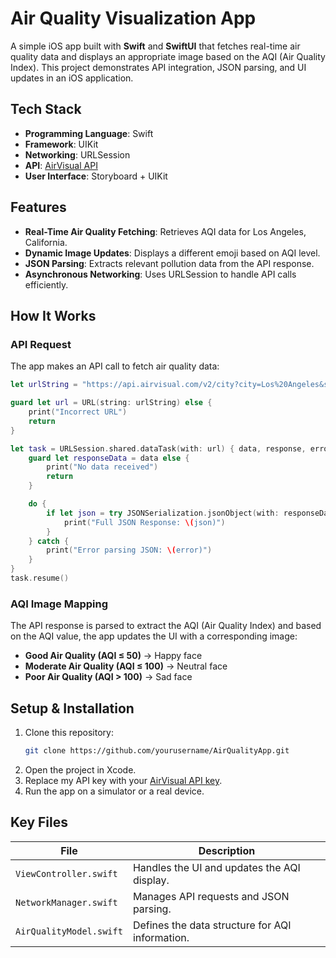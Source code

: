 # **Air Quality Visualization App**

A simple iOS app built with **Swift** and **SwiftUI** that fetches real-time air quality data and displays an appropriate image based on the AQI (Air Quality Index). This project demonstrates API integration, JSON parsing, and UI updates in an iOS application.

## **Tech Stack**

- **Programming Language**: Swift  
- **Framework**: UIKit  
- **Networking**: URLSession  
- **API**: [AirVisual API](https://www.iqair.com/air-quality-api)  
- **User Interface**: Storyboard + UIKit  

## **Features**

- **Real-Time Air Quality Fetching**: Retrieves AQI data for Los Angeles, California.  
- **Dynamic Image Updates**: Displays a different emoji based on AQI level.  
- **JSON Parsing**: Extracts relevant pollution data from the API response.  
- **Asynchronous Networking**: Uses URLSession to handle API calls efficiently.  

## **How It Works**

### **API Request**
The app makes an API call to fetch air quality data:

```swift
let urlString = "https://api.airvisual.com/v2/city?city=Los%20Angeles&state=California&country=USA&key=YOUR_API_KEY"

guard let url = URL(string: urlString) else {
    print("Incorrect URL")
    return
}

let task = URLSession.shared.dataTask(with: url) { data, response, error in
    guard let responseData = data else {
        print("No data received")
        return
    }

    do {
        if let json = try JSONSerialization.jsonObject(with: responseData, options: []) as? [String: Any] {
            print("Full JSON Response: \(json)")
        }
    } catch {
        print("Error parsing JSON: \(error)")
    }
}
task.resume()
```

### **AQI Image Mapping**
The API response is parsed to extract the AQI (Air Quality Index) and based on the AQI value, the app updates the UI with a corresponding image:  
   - **Good Air Quality (AQI ≤ 50)** → Happy face  
   - **Moderate Air Quality (AQI ≤ 100)** → Neutral face  
   - **Poor Air Quality (AQI > 100)** → Sad face  


## **Setup & Installation**

1. Clone this repository:
   ```bash
   git clone https://github.com/yourusername/AirQualityApp.git
   ```
2. Open the project in Xcode.  
3. Replace my API key with your [AirVisual API key](https://www.iqair.com/air-quality-api).  
4. Run the app on a simulator or a real device.  

## **Key Files**

| **File**               | **Description**                                       |
|------------------------|-------------------------------------------------------|
| `ViewController.swift` | Handles the UI and updates the AQI display.          |
| `NetworkManager.swift` | Manages API requests and JSON parsing.               |
| `AirQualityModel.swift` | Defines the data structure for AQI information.     |

